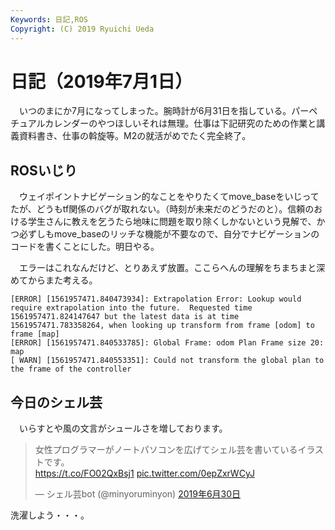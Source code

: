 ```yaml
---
Keywords: 日記,ROS
Copyright: (C) 2019 Ryuichi Ueda
---
```


# 日記（2019年7月1日）

　いつのまにか7月になってしまった。腕時計が6月31日を指している。パーペチュアルカレンダーのやつほしいそれは無理。仕事は下記研究のための作業と講義資料書き、仕事の斡旋等。M2の就活がめでたく完全終了。

## ROSいじり

　ウェイポイントナビゲーション的なことをやりたくてmove_baseをいじってたが、どうもtf関係のバグが取れない。（時刻が未来だのどうだのと）。信頼のおける学生さんに教えを乞うたら地味に問題を取り除くしかないという見解で、かつ必ずしもmove_baseのリッチな機能が不要なので、自分でナビゲーションのコードを書くことにした。明日やる。

　エラーはこれなんだけど、とりあえず放置。ここらへんの理解をちまちまと深めてからまた考える。

```
[ERROR] [1561957471.840473934]: Extrapolation Error: Lookup would require extrapolation into the future.  Requested time 1561957471.824147647 but the latest data is at time 1561957471.783358264, when looking up transform from frame [odom] to frame [map]
[ERROR] [1561957471.840533785]: Global Frame: odom Plan Frame size 20: map
[ WARN] [1561957471.840553351]: Could not transform the global plan to the frame of the controller
```

## 今日のシェル芸

　いらすとや風の文言がシュールさを増しております。

<blockquote class="twitter-tweet" data-lang="ja"><p lang="ja" dir="ltr">女性プログラマーがノートパソコンを広げてシェル芸を書いているイラストです。<br> <a href="https://t.co/FO02QxBsj1">https://t.co/FO02QxBsj1</a> <a href="https://t.co/0epZxrWCyJ">pic.twitter.com/0epZxrWCyJ</a></p>&mdash; シェル芸bot (@minyoruminyon) <a href="https://twitter.com/minyoruminyon/status/1145335136231149568?ref_src=twsrc%5Etfw">2019年6月30日</a></blockquote>
<script async src="https://platform.twitter.com/widgets.js" charset="utf-8"></script>


洗濯しよう・・・。

